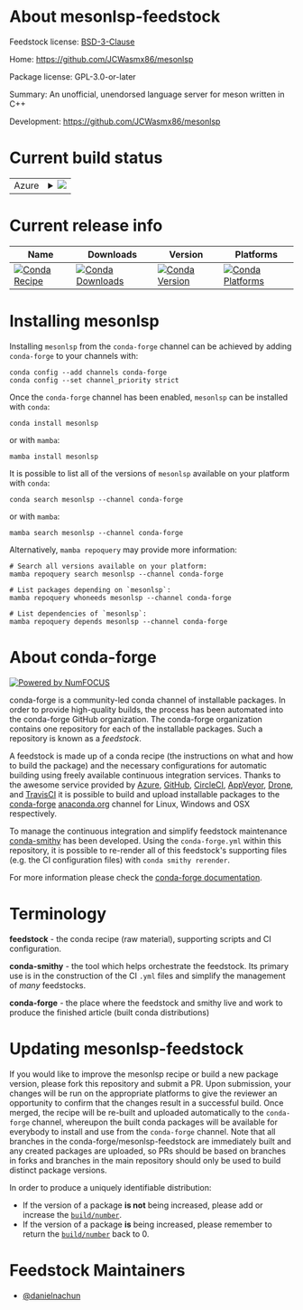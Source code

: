 About mesonlsp-feedstock
========================

Feedstock license: [BSD-3-Clause](https://github.com/conda-forge/mesonlsp-feedstock/blob/main/LICENSE.txt)

Home: https://github.com/JCWasmx86/mesonlsp

Package license: GPL-3.0-or-later

Summary: An unofficial, unendorsed language server for meson written in C++

Development: https://github.com/JCWasmx86/mesonlsp

Current build status
====================


<table>
    
  <tr>
    <td>Azure</td>
    <td>
      <details>
        <summary>
          <a href="https://dev.azure.com/conda-forge/feedstock-builds/_build/latest?definitionId=22958&branchName=main">
            <img src="https://dev.azure.com/conda-forge/feedstock-builds/_apis/build/status/mesonlsp-feedstock?branchName=main">
          </a>
        </summary>
        <table>
          <thead><tr><th>Variant</th><th>Status</th></tr></thead>
          <tbody><tr>
              <td>linux_64</td>
              <td>
                <a href="https://dev.azure.com/conda-forge/feedstock-builds/_build/latest?definitionId=22958&branchName=main">
                  <img src="https://dev.azure.com/conda-forge/feedstock-builds/_apis/build/status/mesonlsp-feedstock?branchName=main&jobName=linux&configuration=linux%20linux_64_" alt="variant">
                </a>
              </td>
            </tr><tr>
              <td>linux_aarch64</td>
              <td>
                <a href="https://dev.azure.com/conda-forge/feedstock-builds/_build/latest?definitionId=22958&branchName=main">
                  <img src="https://dev.azure.com/conda-forge/feedstock-builds/_apis/build/status/mesonlsp-feedstock?branchName=main&jobName=linux&configuration=linux%20linux_aarch64_" alt="variant">
                </a>
              </td>
            </tr><tr>
              <td>linux_ppc64le</td>
              <td>
                <a href="https://dev.azure.com/conda-forge/feedstock-builds/_build/latest?definitionId=22958&branchName=main">
                  <img src="https://dev.azure.com/conda-forge/feedstock-builds/_apis/build/status/mesonlsp-feedstock?branchName=main&jobName=linux&configuration=linux%20linux_ppc64le_" alt="variant">
                </a>
              </td>
            </tr><tr>
              <td>osx_64</td>
              <td>
                <a href="https://dev.azure.com/conda-forge/feedstock-builds/_build/latest?definitionId=22958&branchName=main">
                  <img src="https://dev.azure.com/conda-forge/feedstock-builds/_apis/build/status/mesonlsp-feedstock?branchName=main&jobName=osx&configuration=osx%20osx_64_" alt="variant">
                </a>
              </td>
            </tr><tr>
              <td>osx_arm64</td>
              <td>
                <a href="https://dev.azure.com/conda-forge/feedstock-builds/_build/latest?definitionId=22958&branchName=main">
                  <img src="https://dev.azure.com/conda-forge/feedstock-builds/_apis/build/status/mesonlsp-feedstock?branchName=main&jobName=osx&configuration=osx%20osx_arm64_" alt="variant">
                </a>
              </td>
            </tr>
          </tbody>
        </table>
      </details>
    </td>
  </tr>
</table>

Current release info
====================

| Name | Downloads | Version | Platforms |
| --- | --- | --- | --- |
| [![Conda Recipe](https://img.shields.io/badge/recipe-mesonlsp-green.svg)](https://anaconda.org/conda-forge/mesonlsp) | [![Conda Downloads](https://img.shields.io/conda/dn/conda-forge/mesonlsp.svg)](https://anaconda.org/conda-forge/mesonlsp) | [![Conda Version](https://img.shields.io/conda/vn/conda-forge/mesonlsp.svg)](https://anaconda.org/conda-forge/mesonlsp) | [![Conda Platforms](https://img.shields.io/conda/pn/conda-forge/mesonlsp.svg)](https://anaconda.org/conda-forge/mesonlsp) |

Installing mesonlsp
===================

Installing `mesonlsp` from the `conda-forge` channel can be achieved by adding `conda-forge` to your channels with:

```
conda config --add channels conda-forge
conda config --set channel_priority strict
```

Once the `conda-forge` channel has been enabled, `mesonlsp` can be installed with `conda`:

```
conda install mesonlsp
```

or with `mamba`:

```
mamba install mesonlsp
```

It is possible to list all of the versions of `mesonlsp` available on your platform with `conda`:

```
conda search mesonlsp --channel conda-forge
```

or with `mamba`:

```
mamba search mesonlsp --channel conda-forge
```

Alternatively, `mamba repoquery` may provide more information:

```
# Search all versions available on your platform:
mamba repoquery search mesonlsp --channel conda-forge

# List packages depending on `mesonlsp`:
mamba repoquery whoneeds mesonlsp --channel conda-forge

# List dependencies of `mesonlsp`:
mamba repoquery depends mesonlsp --channel conda-forge
```


About conda-forge
=================

[![Powered by
NumFOCUS](https://img.shields.io/badge/powered%20by-NumFOCUS-orange.svg?style=flat&colorA=E1523D&colorB=007D8A)](https://numfocus.org)

conda-forge is a community-led conda channel of installable packages.
In order to provide high-quality builds, the process has been automated into the
conda-forge GitHub organization. The conda-forge organization contains one repository
for each of the installable packages. Such a repository is known as a *feedstock*.

A feedstock is made up of a conda recipe (the instructions on what and how to build
the package) and the necessary configurations for automatic building using freely
available continuous integration services. Thanks to the awesome service provided by
[Azure](https://azure.microsoft.com/en-us/services/devops/), [GitHub](https://github.com/),
[CircleCI](https://circleci.com/), [AppVeyor](https://www.appveyor.com/),
[Drone](https://cloud.drone.io/welcome), and [TravisCI](https://travis-ci.com/)
it is possible to build and upload installable packages to the
[conda-forge](https://anaconda.org/conda-forge) [anaconda.org](https://anaconda.org/)
channel for Linux, Windows and OSX respectively.

To manage the continuous integration and simplify feedstock maintenance
[conda-smithy](https://github.com/conda-forge/conda-smithy) has been developed.
Using the ``conda-forge.yml`` within this repository, it is possible to re-render all of
this feedstock's supporting files (e.g. the CI configuration files) with ``conda smithy rerender``.

For more information please check the [conda-forge documentation](https://conda-forge.org/docs/).

Terminology
===========

**feedstock** - the conda recipe (raw material), supporting scripts and CI configuration.

**conda-smithy** - the tool which helps orchestrate the feedstock.
                   Its primary use is in the construction of the CI ``.yml`` files
                   and simplify the management of *many* feedstocks.

**conda-forge** - the place where the feedstock and smithy live and work to
                  produce the finished article (built conda distributions)


Updating mesonlsp-feedstock
===========================

If you would like to improve the mesonlsp recipe or build a new
package version, please fork this repository and submit a PR. Upon submission,
your changes will be run on the appropriate platforms to give the reviewer an
opportunity to confirm that the changes result in a successful build. Once
merged, the recipe will be re-built and uploaded automatically to the
`conda-forge` channel, whereupon the built conda packages will be available for
everybody to install and use from the `conda-forge` channel.
Note that all branches in the conda-forge/mesonlsp-feedstock are
immediately built and any created packages are uploaded, so PRs should be based
on branches in forks and branches in the main repository should only be used to
build distinct package versions.

In order to produce a uniquely identifiable distribution:
 * If the version of a package **is not** being increased, please add or increase
   the [``build/number``](https://docs.conda.io/projects/conda-build/en/latest/resources/define-metadata.html#build-number-and-string).
 * If the version of a package **is** being increased, please remember to return
   the [``build/number``](https://docs.conda.io/projects/conda-build/en/latest/resources/define-metadata.html#build-number-and-string)
   back to 0.

Feedstock Maintainers
=====================

* [@danielnachun](https://github.com/danielnachun/)

